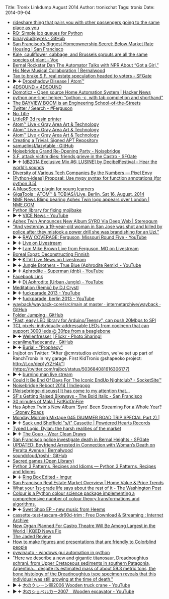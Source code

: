 Title:  Tronix Linkdump August 2014
Author: tronixchat
Tags:   tronix
Date:   2014-09-04

- [rideshare thing that pairs you with other passengers going to the same place as you](http://www.takehitch.com)
- [RQ: Simple job queues for Python](http://python-rq.org)
- [binarydud/pyres · GitHub](https://github.com/binarydud/pyres)
- [San Francisco’s Biggest Homeownership Secret: Below Market Rate Housing |  San Francisco](http://brokeassstuart.com/sf/2014/07/31/san-franciscos-biggest-homeownership-secret-below-market-rate-housing/)
- [Kale, cauliflower, cabbage, and Brussels sprouts are all the same species of plant - Vox](http://www.vox.com/xpress/2014/8/6/5974989/kale-cauliflower-cabbage-broccoli-same-plant)
- [Bernal Rockstar Dan The Automator Talks with NPR About “Got a Girl,” His New Musical Collaboration  | Bernalwood](https://bernalwood.wordpress.com/2014/08/08/bernal-rockstar-dan-the-automator-talks-with-npr-about-got-a-girl-his-new-musical-collaboration/)
- [Tax to brake S.F. real estate speculation headed to voters - SFGate](http://www.sfgate.com/politics/article/Tax-to-brake-S-F-real-estate-speculation-headed-5558857.php)
- <span class='embed_button'>&#9654; &#10133;</span> [Dropshadow Disease | Atom™](https://atomtm.bandcamp.com/album/dropshadow-disease)
- [4DSOUND «  4DSOUND](http://4dsound.net/overview/)
- [Domoticz – Open source Home Automation System | Hacker News](https://news.ycombinator.com/item?id=8152714)
- [python one-liner helper: "python -c, with tab completion and shorthand"](https://github.com/Russell91/pythonpy)
- [The BAYVIEW BOOM is an Engineering School-of-the-Streets](http://www.bayviewboom.org)
- [Twitter / Search - #Ferguson](https://twitter.com/search?v=stream&q=%23Ferguson&mode=photos)
- [No Title](http://geer.tinho.net/geer.blackhat.6viii14.txt)
- [LittleRP 3d resin printer](http://www.littlerp.com/)
- [Atom™ Live «  Gray Area Art & Technology](http://grayarea.org/event/atom-live/)
- [Atom™ Live «  Gray Area Art & Technology](http://grayarea.org/event/atom-live/)
- [Atom™ Live «  Gray Area Art & Technology](http://grayarea.org/event/atom-live/)
- [Creating a Trivial, Signed APT Repository](http://bitstream.io/creating-a-trivial-signed-apt-repository.html)
- [samuelinsf/lazytable · GitHub](https://github.com/samuelinsf/lazytable)
- [Noisebridge Grand Re-Opening Party - Noisebridge](https://noisebridge.net/wiki/Noisebridge_Grand_Re-Opening_Party)
- [S.F. attack victim dies; friends grieve in the Castro - SFGate](http://www.sfgate.com/crime/article/Vigil-planned-for-San-Francisco-beating-victim-5686690.php)
- <span class='embed_button'>&#9654; &#10133;</span> [[dB2014 Exclusive Mix #6: LUSINE] by DecibelFestival - Hear the world’s sounds](https://soundcloud.com/decibelfestival/lusine-db-mix/s-PL1l8)
- [Diversity of Various Tech Companies By the Numbers —  Pixel Envy](http://pxlnv.com/blog/tech-company-diversity-stats/)
- [[Python-ideas] Proposal: Use mypy syntax for function annotations (for python 3.5)](https://mail.python.org/pipermail/python-ideas/2014-August/028618.html)
- [A MuseScore plugin for young learners](https://github.com/rajbot/musescore_color_notes_high_contrast)
- [GigaTools : ATOM™ & TOBIAS//Live, Berlin, Sat 16. August, 2014](http://gigs.gigatools.com/gig/289176)
- [NME News Blimp bearing Aphex Twin logo appears over London | NME.COM](http://www.nme.com/news/aphex-twin--2/79205)
- [Python library for fixing mojibake](https://github.com/LuminosoInsight/python-ftfy)
- <span class='embed_button'>&#9654; &#10133;</span> [VICE News - YouTube](https://www.youtube.com/vicenews)
- [Aphex Twin Announces New Album SYRO Via Deep Web | Stereogum](http://www.stereogum.com/1699431/aphex-twin-announces-new-album-syro-via-deep-web/news/)
- ["And yesterday a 19-year-old woman in San Jose was shot and killed by police after they mistook a power drill she was brandishing for an Uzi."](http://reason.com/blog/2014/08/15/cops-shoot-19-year-old-san-jose-woman-af)
- <span class='embed_button'>&#9654; &#10133;</span> [RAW COVERAGE: Ferguson, Missouri Round Five - YouTube](https://www.youtube.com/watch?v=CmqHVKNZkhM)
- <span class='embed_button'>&#9654; &#10133;</span> [Live on Livestream](http://new.livestream.com/timcast/news)
- <span class='embed_button'>&#9654; &#10133;</span> [I am Mike Brown Live from Ferguson, MO on Livestream](http://new.livestream.com/accounts/9035483/events/3271930)
- [Boreal Expat: Deconstructing Finnish](http://borealexpat.blogspot.com/2014/08/deconstructing-finnish.html)
- <span class='embed_button'>&#9654; &#10133;</span> [KTVI Live News on Livestream](http://new.livestream.com/ktvi/live)
- <span class='embed_button'>&#9654; &#10133;</span> [Jungle Brothers - True Blue (Aphrodite Remix) - YouTube](http://www.youtube.com/watch?v=c1RpjTum9nU)
- <span class='embed_button'>&#9654; &#10133;</span> [Aphrodite - Superman (dnb) - YouTube](https://www.youtube.com/watch?v=dUDGAVNegwk)
- [Facebook Link](https://www.facebook.com/groups/195082833944478/)
- <span class='embed_button'>&#9654; &#10133;</span> [Dj Aphrodite (Urban Jungle) - YouTube](https://www.youtube.com/watch?v=vAvMWbHuFZI)
- [Meditation (Remix) by DJ Crystl](https://www.facebook.com/photo.php?v=201390293229094&set=vb.100000743737441&type=2&theater)
- <span class='embed_button'>&#9654; &#10133;</span> [fuckparade 2013 - YouTube](https://www.youtube.com/watch?v=5eszLJxfHfI)
- <span class='embed_button'>&#9654; &#10133;</span> [fuckparade, berlin 2013 - YouTube](https://www.youtube.com/watch?v=ttVdEF4cZJA)
- [wayback/wayback-core/src/main at master · internetarchive/wayback · GitHub](https://github.com/internetarchive/wayback/tree/master/wayback-core/src/main)
- [Folder Jumping · GitHub](https://github.com/blog/1877-folder-jumping)
- ["Fast, easy LED library for Arduino/Teensy", can push 20Mbps to SPI](http://fastled.io/)
- [TCL pixels: individually-addressable LEDs from coolneon that can support 3000 leds @ 30fps from a beaglebone](http://www.coolneon.com/tutorials-2/total-control-lighting/total-control-lighting-faq/)
- <span class='embed_button'>&#9654; &#10133;</span> [Wellenfresser | Flickr - Photo Sharing!](https://www.flickr.com/photos/mangtronix/14327288250)
- [scanlime/fadecandy · GitHub](https://github.com/scanlime/fadecandy)
- <span class='embed_button'>&#9654; &#10133;</span> [Burial - "Prophecy"](https://www.youtube.com/watch?v=GLoNTKWWPkc)
- [rajbot on Twitter: "After @cmrstudios eviction, we've set up part of RanchTronix in my garage. First KidTronix @shapeoko project: http://t.co/dep1yYZH4k"](https://twitter.com/rajbot/status/503684081616306177)
- <span class='embed_button'>&#9654; &#10133;</span> [burning man live stream](http://www.ustream.tv/burningman)
- [Could It Be End Of Days For The Iconic EndUp Nightclub? - SocketSite™](http://www.socketsite.com/archives/2014/08/endups-building-now-market-well.html)
- [Noisebridge Reboot 2014 | Indiegogo](https://www.indiegogo.com/projects/noisebridge-reboot-2014#home)
- [[Noisebridge-discuss] It has come to my attention that...](https://www.noisebridge.net/pipermail/noisebridge-discuss/2013-June/037528.html)
- [SF's Getting Raised Bikeways - The Bold Italic - San Francisco](http://www.thebolditalic.com/articles/5677-sfs-getting-raised-bikeways)
- [30 minutes of Mala | FatKidOnFire](http://www.fatkidonfire.com/mixtapes/30-minutes-mala/)
- [Has Aphex Twin's New Album 'Syro' Been Streaming For a Whole Year? · Stoney Roads](http://stoneyroads.com/2014/08/has-aphex-twins-new-album-syro-been-streaming-for-a-whole-year)
- [Monday Morning Mixtape 045 (SUMMER ROAD TRIP SPECIAL Part 2) |](http://www.stampthewax.com/2014/08/11/monday-morning-mixtape-045-summer-road-trip-special-part-2/)
- <span class='embed_button'>&#9654; &#10133;</span> [Sack und Sheffield "s/t" Cassette | Powdered Hearts Records](https://powderedheartsrecords.bandcamp.com/album/sack-und-sheffield-s-t-cassette)
- [Typed Logic: Dylan: the harsh realities of the market](http://logicaltypes.blogspot.com/2014/08/dylan-harsh-realities-of-market.html)
- <span class='embed_button'>&#9654; &#10133;</span> [The Coup - Wear Clean Draws](https://www.youtube.com/watch?v=fPMmsUICHNE)
- [San Francisco police investigate death in Bernal Heights - SFGate](http://www.sfgate.com/crime/article/San-Francisco-police-investigate-death-in-Bernal-5713806.php?cmpid=twitter-mobile)
- [UPDATED: Boyfriend Arrested in Connection with Woman’s Death on Peralta Avenue | Bernalwood](http://bernalwood.wordpress.com/2014/08/27/boyfriend-arrested-in-connection-with-womans-death-on-peralta-avenue/)
- [soundcloud/roshi · GitHub](https://github.com/soundcloud/roshi)
- [Sacred games (Open Library)](https://openlibrary.org/works/OL1051312W/Sacred_games)
- [Python 3 Patterns, Recipes and Idioms — Python 3 Patterns, Recipes and Idioms](http://python-3-patterns-idioms-test.readthedocs.org/en/latest/)
- <span class='embed_button'>&#9654; &#10133;</span> [Ring Box Edited - Imgur](https://imgur.com/a/3Mu8J)
- [San Francisco Real Estate Market Overview | Home Value & Price Trends](http://www.paragon-re.com/Market_overview/)
- [What your 1st-grade life says about the rest of it - The Washington Post](http://www.washingtonpost.com/blogs/wonkblog/wp/2014/08/29/what-your-1st-grade-life-says-about-the-rest-of-it)
- [Colour is a Python colour science package implementing a comprehensive number of colour theory transformations and algorithms.](http://colour-science.org/)
- <span class='embed_button'>&#9654; &#10133;</span> [Swet Shop EP - new music from Heems](https://soundcloud.com/greedheadmusic/sets/swet-shop-ep)
- [cassette-test-tascam-dr60d-trim : Free Download & Streaming : Internet Archive](https://archive.org/details/cassette-test-tascam-dr60d-trim)
- [New Organ Planned For Castro Theatre Will Be Among Largest in the World | KQED News Fix](http://blogs.kqed.org/newsfix/2014/08/28/fundriasing-underway-for-new-organ-castro-theatre/)
- [The Jaded Review](http://www.thejadedreview.com/)
- [How to make figures and presentations that are friendly to Colorblind people](http://jfly.iam.u-tokyo.ac.jp/color/)
- [pywinauto - windows gui automation in python](https://code.google.com/p/pywinauto/)
- ["Here we describe a new and gigantic titanosaur, Dreadnoughtus schrani, from Upper Cretaceous sediments in southern Patagonia, Argentina… despite its estimated mass of about 59.3 metric tons, the bone histology of the Dreadnoughtus type specimen reveals that this individual was still growing at the time of death."](http://www.nature.com/srep/2014/140904/srep06196/full/srep06196.html)
- <span class='embed_button'>&#9654; &#10133;</span> [木のクレーン車2006 Wooden truck crane - YouTube](https://www.youtube.com/watch?v=rSlEbsBxuIE&list=TLhk0qIAy0uW5P-EQL-Qz4YDv6CMysCoQe)
- <span class='embed_button'>&#9654; &#10133;</span> [木のショベルカー2007　Wooden excavator - YouTube](https://www.youtube.com/watch?v=GR9MpJy0E6g&list=TLZAiU7-d3U_lmpU9csfiq5KV9u3vR5P6P&index=1)
